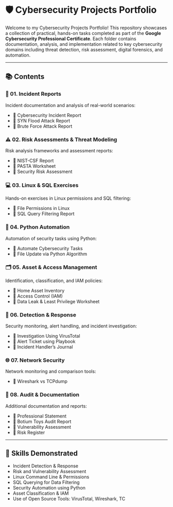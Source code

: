 # 🛡️ Cybersecurity Projects Portfolio

Welcome to my Cybersecurity Projects Portfolio! This repository showcases a collection of practical, hands-on tasks completed as part of the **Google Cybersecurity Professional Certificate**. Each folder contains documentation, analysis, and implementation related to key cybersecurity domains including threat detection, risk assessment, digital forensics, and automation.

---

## 📚 Contents

### 🔐 01. Incident Reports
Incident documentation and analysis of real-world scenarios:
- 📄 Cybersecurity Incident Report
- 📄 SYN Flood Attack Report
- 📄 Brute Force Attack Report

### ⚠️ 02. Risk Assessments & Threat Modeling
Risk analysis frameworks and assessment reports:
- 📄 NIST-CSF Report
- 📄 PASTA Worksheet
- 📄 Security Risk Assessment

### 💻 03. Linux & SQL Exercises
Hands-on exercises in Linux permissions and SQL filtering:
- 📄 File Permissions in Linux
- 📄 SQL Query Filtering Report

### 🤖 04. Python Automation
Automation of security tasks using Python:
- 📄 Automate Cybersecurity Tasks
- 📄 File Update via Python Algorithm

### 🗂️ 05. Asset & Access Management
Identification, classification, and IAM policies:
- 📄 Home Asset Inventory
- 📄 Access Control (IAM)
- 📄 Data Leak & Least Privilege Worksheet

### 🚨 06. Detection & Response
Security monitoring, alert handling, and incident investigation:
- 📄 Investigation Using VirusTotal
- 📄 Alert Ticket using Playbook
- 📄 Incident Handler’s Journal

### 🌐 07. Network Security
Network monitoring and comparison tools:
- 📄 Wireshark vs TCPdump

### 📝 08. Audit & Documentation
Additional documentation and reports:
- 📄 Professional Statement
- 📄 Botium Toys Audit Report
- 📄 Vulnerability Assessment
- 📄 Risk Register

---

## 🧠 Skills Demonstrated

- Incident Detection & Response
- Risk and Vulnerability Assessment
- Linux Command Line & Permissions
- SQL Querying for Data Filtering
- Security Automation using Python
- Asset Classification & IAM
- Use of Open Source Tools: VirusTotal, Wireshark, TC
